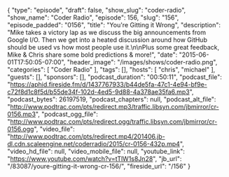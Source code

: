 {
  "type": "episode",
  "draft": false,
  "show_slug": "coder-radio",
  "show_name": "Coder Radio",
  "episode": 156,
  "slug": "156",
  "episode_padded": "0156",
  "title": "You're Gitting it Wrong",
  "description": "Mike takes a victory lap as we discuss the big announcements from Google I/O. Then we get into a heated discussion around how GitHub should be used vs how most people use it.\n\nPlus some great feedback, Mike & Chris share some bold predictions & more!",
  "date": "2015-06-01T17:50:05-07:00",
  "header_image": "/images/shows/coder-radio.png",
  "categories": [
    "Coder Radio"
  ],
  "tags": [],
  "hosts": [
    "chris",
    "michael"
  ],
  "guests": [],
  "sponsors": [],
  "podcast_duration": "00:50:11",
  "podcast_file": "https://aphid.fireside.fm/d/1437767933/b44de5fa-47c1-4e94-bf9e-c72f8d1c8f5d/b55de34f-102d-4ed5-9d88-4a378ae35fa6.mp3",
  "podcast_bytes": 26197519,
  "podcast_chapters": null,
  "podcast_alt_file": "http://www.podtrac.com/pts/redirect.mp3/traffic.libsyn.com/jbmirror/cr-0156.mp3",
  "podcast_ogg_file": "http://www.podtrac.com/pts/redirect.ogg/traffic.libsyn.com/jbmirror/cr-0156.ogg",
  "video_file": "http://www.podtrac.com/pts/redirect.mp4/201406.jb-dl.cdn.scaleengine.net/coderradio/2015/cr-0156-432p.mp4",
  "video_hd_file": null,
  "video_mobile_file": null,
  "youtube_link": "https://www.youtube.com/watch?v=tTlW1s8Jn28",
  "jb_url": "/83087/youre-gitting-it-wrong-cr-156/",
  "fireside_url": "/156"
}

